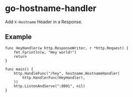 # go-hostname-handler

Add `X-Hostname` Header in a Response.

## Example

```
func HeyHandler(w http.ResponseWriter, r *http.Request) {
	fmt.Fprintln(w, "Hey world!")
	return
}

func main() {
	http.HandleFunc("/hey", hostname.HostnameHandler(
		http.HandlerFunc(HeyHandler),
	))
	http.ListenAndServe(":8001", nil)
}
```
